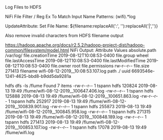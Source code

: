 Log Files to HDFS

NiFi File Filter / Reg Ex To Match Input Name Patterns:   (wifi).*log

UpdateAttribute:  Set File Name:  ${filename:replaceAll(':', ''):replaceAll('|','')}

Also remove invalid characters from HDFS filename output

https://hadoop.apache.org/docs/r2.5.2/hadoop-project-dist/hadoop-common/filesystem/model.html
NiFi Output:
Attribute Values
absolute.path
/var/log/
file.creationTime
2019-08-12T10:08:53-0400
file.group
wheel
file.lastAccessTime
2019-08-12T10:08:53-0400
file.lastModifiedTime
2019-08-12T10:08:53-0400
file.owner
root
file.permissions
rw-r--r--
file.size
271413
filename
wifi-08-12-2019__10:08:53.107.log
path
./
uuid
6693546e-1241-4625-bbd8-b9dd5da9281a

hdfs dfs -ls /flume
Found 7 items
-rw-r--r--   1 tspann hdfs     120824 2019-08-13 19:49 /flume/wifi-08-12-2019__100647.406.log
-rw-r--r--   1 tspann hdfs     125888 2019-08-13 19:49 /flume/wifi-08-12-2019__100651.863.log
-rw-r--r--   1 tspann hdfs     252917 2019-08-13 19:49 /flume/wifi-08-12-2019__100839.901.log
-rw-r--r--   1 tspann hdfs     255873 2019-08-13 19:49 /flume/wifi-08-12-2019__100845.958.log
-rw-r--r--   1 tspann hdfs     271315 2019-08-13 19:49 /flume/wifi-08-12-2019__100848.189.log
-rw-r--r--   1 tspann hdfs     271413 2019-08-13 19:49 /flume/wifi-08-12-2019__100853.107.log
-rw-r--r--   1 tspann hdfs      17078 2019-08-13 19:49 /flume/wifi.log

